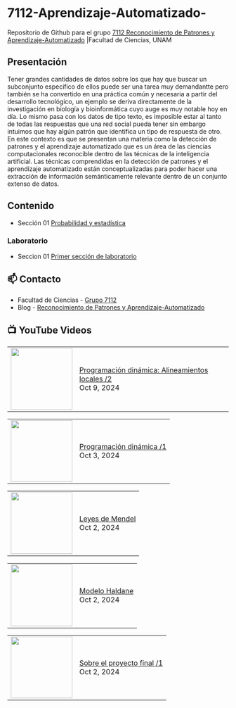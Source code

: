 # 7112-Aprendizaje-Automatizado-
Repositorio de Github para el grupo   [7112 Reconocimiento de Patrones y Aprendizaje-Automatizado](https://www.fciencias.unam.mx/docencia/horarios/presentacion/347481) |Facultad de Ciencias, UNAM

## Presentación
Tener grandes cantidades de datos sobre los que hay que buscar un subconjunto específico de ellos puede ser una tarea muy demandantte pero también se ha convertido en una práctica común y necesaria a partir del desarrollo tecnológico, un ejemplo se deriva directamente de la investigación en biología y bioinformática cuyo auge es muy notable hoy en día. Lo mismo pasa con los datos de tipo texto, es imposible estar al tanto de todas las respuestas que una red social pueda tener sin embargo intuimos que hay algún patrón que identifica un tipo de respuesta de otro. En este contexto es que se presentan una materia como la detección de patrones y el aprendizaje automatizado que es un área de las ciencias computacionales reconocible dentro de las técnicas de la inteligencia artificial. Las técnicas comprendidas en la detección de patrones y el aprendizaje automatizado están conceptualizadas para poder hacer una extracción de información semánticamente relevante dentro de un conjunto extenso de datos.

## Contenido
- Sección 01  [Probabilidad y estadística](https://github.com/7122-Aprendizaje-Automatizado/7112-Aprendizaje-Automatizado-/tree/main/Secci%C3%B3n%2001%20Probabilidad%20y%20Estadistica)

### Laboratorio
- Seccion 01  [Primer sección de laboratorio](https://github.com/7122-Aprendizaje-Automatizado/7112-Aprendizaje-Automatizado-/tree/main/Secci%C3%B3n01-Laboratorio)


## 📫 Contacto
- Facultad de Ciencias - [Grupo 7112](https://www.fciencias.unam.mx/docencia/horarios/presentacion/347481)
- Blog - [Reconocimiento de Patrones y Aprendizaje-Automatizado](https://sites.google.com/view/patronesciencias/inicio)

##  📺 	YouTube Videos
<!-- BLOG-POST-LIST:START --><table><tr><td><a href="https://www.youtube.com/watch?v=rn2XGsvoOHk"><img width="140px" src="https://i.ytimg.com/vi/rn2XGsvoOHk/mqdefault.jpg"></a></td>
<td><a href="https://www.youtube.com/watch?v=rn2XGsvoOHk">Programación dinámica: Alineamientos locales /2</a><br/>Oct 9, 2024</td></tr></table>
<table><tr><td><a href="https://www.youtube.com/watch?v=i7WUf_Ts12c"><img width="140px" src="https://i.ytimg.com/vi/i7WUf_Ts12c/mqdefault.jpg"></a></td>
<td><a href="https://www.youtube.com/watch?v=i7WUf_Ts12c">Programación dinámica /1</a><br/>Oct 3, 2024</td></tr></table>
<table><tr><td><a href="https://www.youtube.com/watch?v=RH_hOe_f3kA"><img width="140px" src="https://i.ytimg.com/vi/RH_hOe_f3kA/mqdefault.jpg"></a></td>
<td><a href="https://www.youtube.com/watch?v=RH_hOe_f3kA">Leyes de Mendel</a><br/>Oct 2, 2024</td></tr></table>
<table><tr><td><a href="https://www.youtube.com/watch?v=a2YxqyUiavM"><img width="140px" src="https://i.ytimg.com/vi/a2YxqyUiavM/mqdefault.jpg"></a></td>
<td><a href="https://www.youtube.com/watch?v=a2YxqyUiavM">Modelo Haldane</a><br/>Oct 2, 2024</td></tr></table>
<table><tr><td><a href="https://www.youtube.com/watch?v=PwmUFvBZ35k"><img width="140px" src="https://i.ytimg.com/vi/PwmUFvBZ35k/mqdefault.jpg"></a></td>
<td><a href="https://www.youtube.com/watch?v=PwmUFvBZ35k">Sobre el proyecto final /1</a><br/>Oct 2, 2024</td></tr></table>
<!-- BLOG-POST-LIST:END -->
